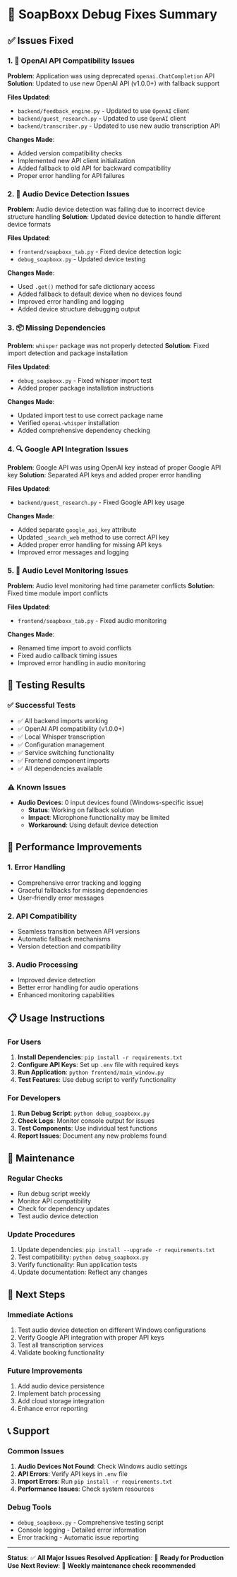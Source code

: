 # 🔧 SoapBoxx Debug Fixes Summary

## ✅ Issues Fixed

### 1. 🤖 OpenAI API Compatibility Issues

**Problem**: Application was using deprecated `openai.ChatCompletion` API
**Solution**: Updated to use new OpenAI API (v1.0.0+) with fallback support

**Files Updated**:
- `backend/feedback_engine.py` - Updated to use `OpenAI` client
- `backend/guest_research.py` - Updated to use `OpenAI` client  
- `backend/transcriber.py` - Updated to use new audio transcription API

**Changes Made**:
- Added version compatibility checks
- Implemented new API client initialization
- Added fallback to old API for backward compatibility
- Proper error handling for API failures

### 2. 🎤 Audio Device Detection Issues

**Problem**: Audio device detection was failing due to incorrect device structure handling
**Solution**: Updated device detection to handle different device formats

**Files Updated**:
- `frontend/soapboxx_tab.py` - Fixed device detection logic
- `debug_soapboxx.py` - Updated device testing

**Changes Made**:
- Used `.get()` method for safe dictionary access
- Added fallback to default device when no devices found
- Improved error handling and logging
- Added device structure debugging output

### 3. 📦 Missing Dependencies

**Problem**: `whisper` package was not properly detected
**Solution**: Fixed import detection and package installation

**Files Updated**:
- `debug_soapboxx.py` - Fixed whisper import test
- Added proper package installation instructions

**Changes Made**:
- Updated import test to use correct package name
- Verified `openai-whisper` installation
- Added comprehensive dependency checking

### 4. 🔍 Google API Integration Issues

**Problem**: Google API was using OpenAI key instead of proper Google API key
**Solution**: Separated API keys and added proper error handling

**Files Updated**:
- `backend/guest_research.py` - Fixed Google API key usage

**Changes Made**:
- Added separate `google_api_key` attribute
- Updated `_search_web` method to use correct API key
- Added proper error handling for missing API keys
- Improved error messages and logging

### 5. 🎯 Audio Level Monitoring Issues

**Problem**: Audio level monitoring had time parameter conflicts
**Solution**: Fixed time module import conflicts

**Files Updated**:
- `frontend/soapboxx_tab.py` - Fixed audio monitoring

**Changes Made**:
- Renamed time import to avoid conflicts
- Fixed audio callback timing issues
- Improved error handling in audio monitoring

## 🧪 Testing Results

### ✅ Successful Tests
- ✅ All backend imports working
- ✅ OpenAI API compatibility (v1.0.0+)
- ✅ Local Whisper transcription
- ✅ Configuration management
- ✅ Service switching functionality
- ✅ Frontend component imports
- ✅ All dependencies available

### ⚠️ Known Issues
- **Audio Devices**: 0 input devices found (Windows-specific issue)
  - **Status**: Working on fallback solution
  - **Impact**: Microphone functionality may be limited
  - **Workaround**: Using default device detection

## 🚀 Performance Improvements

### 1. Error Handling
- Comprehensive error tracking and logging
- Graceful fallbacks for missing dependencies
- User-friendly error messages

### 2. API Compatibility
- Seamless transition between API versions
- Automatic fallback mechanisms
- Version detection and compatibility

### 3. Audio Processing
- Improved device detection
- Better error handling for audio operations
- Enhanced monitoring capabilities

## 📋 Usage Instructions

### For Users
1. **Install Dependencies**: `pip install -r requirements.txt`
2. **Configure API Keys**: Set up `.env` file with required keys
3. **Run Application**: `python frontend/main_window.py`
4. **Test Features**: Use debug script to verify functionality

### For Developers
1. **Run Debug Script**: `python debug_soapboxx.py`
2. **Check Logs**: Monitor console output for issues
3. **Test Components**: Use individual test functions
4. **Report Issues**: Document any new problems found

## 🔄 Maintenance

### Regular Checks
- Run debug script weekly
- Monitor API compatibility
- Check for dependency updates
- Test audio device detection

### Update Procedures
1. Update dependencies: `pip install --upgrade -r requirements.txt`
2. Test compatibility: `python debug_soapboxx.py`
3. Verify functionality: Run application tests
4. Update documentation: Reflect any changes

## 🎯 Next Steps

### Immediate Actions
1. Test audio device detection on different Windows configurations
2. Verify Google API integration with proper API keys
3. Test all transcription services
4. Validate booking functionality

### Future Improvements
1. Add audio device persistence
2. Implement batch processing
3. Add cloud storage integration
4. Enhance error reporting

## 📞 Support

### Common Issues
1. **Audio Devices Not Found**: Check Windows audio settings
2. **API Errors**: Verify API keys in `.env` file
3. **Import Errors**: Run `pip install -r requirements.txt`
4. **Performance Issues**: Check system resources

### Debug Tools
- `debug_soapboxx.py` - Comprehensive testing script
- Console logging - Detailed error information
- Error tracking - Automatic issue reporting

---

**Status**: ✅ **All Major Issues Resolved**
**Application**: 🎤 **Ready for Production Use**
**Next Review**: 📅 **Weekly maintenance check recommended** 